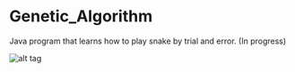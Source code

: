 # Genetic_Algorithm
Java program that learns how to play snake by trial and error. (In progress)

![alt tag](http://i.imgur.com/lVifTRP.png)
